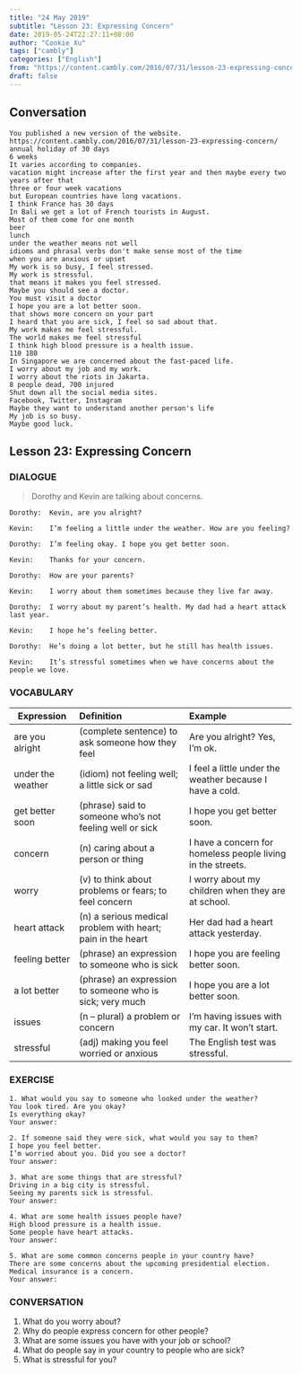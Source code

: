 ```yaml
---
title: "24 May 2019"
subtitle: "Lesson 23: Expressing Concern"
date: 2019-05-24T22:27:11+08:00
author: "Cookie Xu"
tags: ["cambly"]
categories: ["English"]
from: "https://content.cambly.com/2016/07/31/lesson-23-expressing-concern/"
draft: false
---
```


## Conversation

```
You published a new version of the website. 
https://content.cambly.com/2016/07/31/lesson-23-expressing-concern/ 
annual holiday of 30 days 
6 weeks 
It varies according to companies. 
vacation might increase after the first year and then maybe every two years after that 
three or four week vacations 
but European countries have long vacations. 
I think France has 30 days 
In Bali we get a lot of French tourists in August. 
Most of them come for one month 
beer 
lunch 
under the weather means not well 
idioms and phrasal verbs don't make sense most of the time 
when you are anxious or upset 
My work is so busy, I feel stressed. 
My work is stressful. 
that means it makes you feel stressed. 
Maybe you should see a doctor. 
You must visit a doctor 
I hope you are a lot better soon. 
that shows more concern on your part 
I heard that you are sick, I feel so sad about that. 
My work makes me feel stressful. 
The world makes me feel stressful 
I think high blood pressure is a health issue. 
110 180 
In Singapore we are concerned about the fast-paced life. 
I worry about my job and my work. 
I worry about the riots in Jakarta. 
8 people dead, 700 injured 
Shut down all the social media sites. 
Facebook, Twitter, Instagram 
Maybe they want to understand another person's life 
My job is so busy. 
Maybe good luck. 
```


## Lesson 23: Expressing Concern

### DIALOGUE

> Dorothy and Kevin are talking about concerns.
  
```
Dorothy:  Kevin, are you alright?  
  
Kevin:    I’m feeling a little under the weather. How are you feeling?  
  
Dorothy:  I’m feeling okay. I hope you get better soon.  
  
Kevin:    Thanks for your concern.  
  
Dorothy:  How are your parents?  
  
Kevin:    I worry about them sometimes because they live far away.  
  
Dorothy:  I worry about my parent’s health. My dad had a heart attack last year.  
  
Kevin:    I hope he’s feeling better.  
  
Dorothy:  He’s doing a lot better, but he still has health issues.  
  
Kevin:    It’s stressful sometimes when we have concerns about the people we love.
```


### VOCABULARY

|  Expression   |      Definition      |  Example |
|------------| :----------------|:--------|
|are you alright|(complete sentence) to ask someone how they feel|Are you alright? Yes, I’m ok.|
|under the weather|(idiom) not feeling well; a little sick or sad|I feel a little under the weather because I have a cold.|
|get better soon|(phrase) said to someone who’s not feeling well or sick|I hope you get better soon.|
|concern|(n) caring about a person or thing|I have a concern for homeless people living in the streets.|
|worry|(v) to think about problems or fears; to feel concern|I worry about my children when they are at school.|
|heart attack|(n) a serious medical problem with heart; pain in the heart|Her dad had a heart attack yesterday.|
|feeling better|(phrase) an expression to someone who is sick|I hope you are feeling better soon.|
|a lot better|(phrase) an expression to someone who is sick; very much|I hope you are a lot better soon.|
|issues|(n – plural) a problem or concern|I’m having issues with my car. It won’t start.|
|stressful|(adj) making you feel worried or anxious|The English test was stressful.|

### EXERCISE

```
1. What would you say to someone who looked under the weather?
You look tired. Are you okay?
Is everything okay?
Your answer:

2. If someone said they were sick, what would you say to them?
I hope you feel better.
I’m worried about you. Did you see a doctor?
Your answer:

3. What are some things that are stressful?
Driving in a big city is stressful.
Seeing my parents sick is stressful.
Your answer:

4. What are some health issues people have?
High blood pressure is a health issue.
Some people have heart attacks.
Your answer:

5. What are some common concerns people in your country have?
There are some concerns about the upcoming presidential election.
Medical insurance is a concern.
Your answer:
```


### CONVERSATION

1. What do you worry about?
2. Why do people express concern for other people?
3. What are some issues you have with your job or school?
4. What do people say in your country to people who are sick?
5. What is stressful for you?